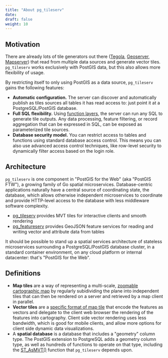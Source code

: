 ```yaml
---
title: "About pg_tileserv"
date:
draft: false
weight: 10
---
```


## Motivation

There are already lots of tile generators out there ([Tegola](https://tegola.io/), [Geoserver](https://geoserver.org), [Mapserver](https://mapserver.org)) that read from multiple data sources and generate vector tiles. `pg_tileserv` works exclusively with PostGIS data, but this also allows more flexibility of usage.

By restricting itself to only using PostGIS as a data source, `pg_tileserv` gains the following features:

* **Automatic configuration.** The server can discover and automatically publish as tiles sources all tables it has read access to: just point it at a PostgreSQL/PostGIS database.
* **Full SQL flexibility.** Using [function layers](../usage/function-layers/), the server can run any SQL to generate tile outputs. Any data processing, feature filtering, or record aggregation that can be expressed in SQL, can be exposed as parameterized tile sources.
* **Database security model.** You can restrict access to tables and functions using standard database access control. This means you can also use advanced access control techniques, like row-level security to dynamically filter access based on the login role.

## Architecture

`pg_tileserv` is one component in "PostGIS for the Web" (aka "PostGIS FTW"), a growing family of Go spatial microservices. Database-centric applications naturally have a central source of coordinating state, the database, which allows otherwise independent microservices to coordinate and provide HTTP-level access to the database with less middleware software complexity.

* [pg_tileserv](.) provides MVT tiles for interactive clients and smooth rendering
* [pg_featureserv](https://github.com/crunchydata/pg_featureserv) provides GeoJSON feature services for reading and writing vector and attribute data from tables
<!--* [pg_importserv]() (TBD) will provide an import API for ingesting arbitrary GIS data files-->

It should be possible to stand up a spatial services architecture of stateless microservices surrounding a PostgreSQL/PostGIS database cluster, in a standard container environment, on any cloud platform or internal datacenter: that's "PostGIS for the Web".

## Definitions

* **Map tiles** are a way of representing a multi-scale, [zoomable cartographic map](https://en.wikipedia.org/wiki/Tiled_web_map) by regularly subidividing the plane into independent tiles that can then be rendered on a server and retrieved by a map client in parallel.
* **Vector tiles** are a [specific format of map tile](https://docs.mapbox.com/vector-tiles/specification/) that encode the features as vectors and delegate to the client web browser the rendering of the features into cartography. Client side vector rendering uses less bandwidth, which is good for mobile clients, and allow more options for client side dynamic data visualizations.
* A **spatial database** is a database that includes a "geometry" column type. The PostGIS extension to PostgreSQL adds a geometry column type, as well as hundreds of functions to operate on that type, including the [ST_AsMVT()](https://postgis.net/docs/ST_AsMVT.html) function that `pg_tileserv` depends upon.
